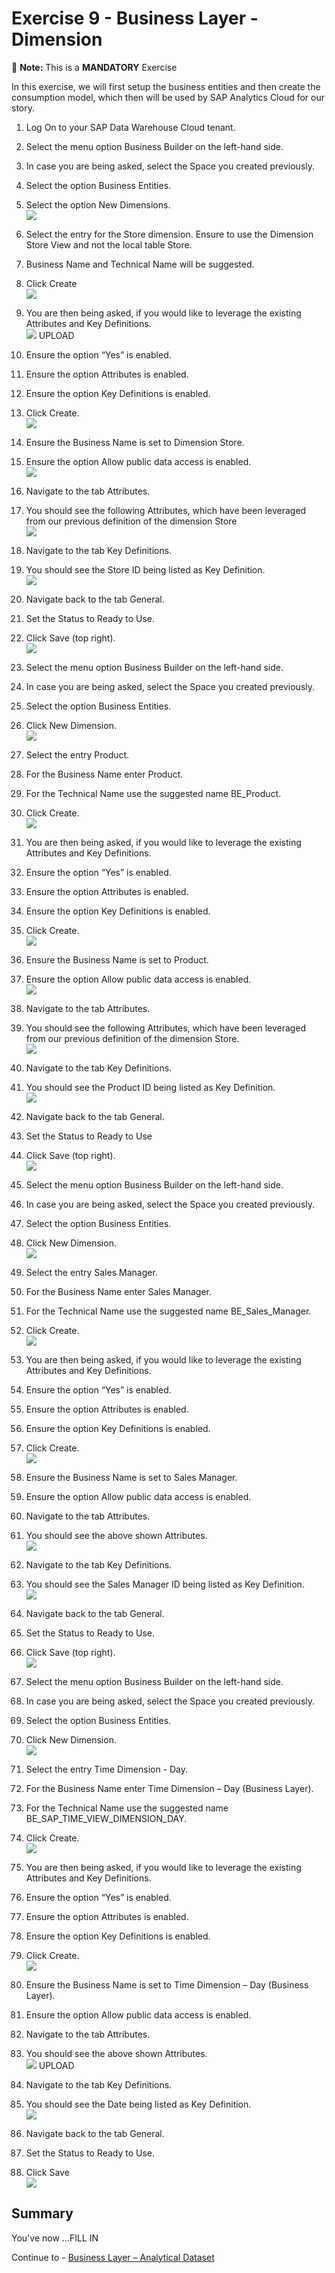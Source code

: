 # Exercise 9 - Business Layer - Dimension 

:memo: **Note:** This is a <strong>MANDATORY</strong>  Exercise

In this exercise, we will first setup the business entities and then create the consumption model, which
then will be used by SAP Analytics Cloud for our story.

1. Log On to your SAP Data Warehouse Cloud tenant.
2. Select the menu option Business Builder on the left-hand side.
3. In case you are being asked, select the Space you created previously.
4. Select the option Business Entities.
5. Select the option New Dimensions.
<br>![](images/00_00_0091.png) 

6. Select the entry for the Store dimension. Ensure to use the Dimension Store View and not the local table
Store.
7. Business Name and Technical Name will be suggested.
8. Click Create
<br>![](images/00_00_0092.png) 

9. You are then being asked, if you would like to leverage the existing Attributes and Key Definitions.
<br>![](images/00_00_0093.png) UPLOAD

10. Ensure the option “Yes” is enabled.
11. Ensure the option Attributes is enabled.
12. Ensure the option Key Definitions is enabled.
13. Click Create.
<br>![](images/00_00_0094.png) 

14. Ensure the Business Name is set to Dimension Store.
15. Ensure the option Allow public data access is enabled.
<br>![](images/00_00_0994.png)

16. Navigate to the tab Attributes.
17. You should see the following Attributes, which have been leveraged from our previous definition of the
dimension Store
<br>![](images/00_00_0095.png) 

18. Navigate to the tab Key Definitions.
19. You should see the Store ID being listed as Key Definition.
<br>![](images/00_00_0096.png) 

20. Navigate back to the tab General.
21. Set the Status to Ready to Use.
22. Click Save (top right).
<br>![](images/00_00_0097.png) 

23. Select the menu option Business Builder on the left-hand side.
24. In case you are being asked, select the Space you created previously.
25. Select the option Business Entities.
26. Click New Dimension.
<br>![](images/00_00_0997.png) 

27. Select the entry Product.
28. For the Business Name enter Product.
29. For the Technical Name use the suggested name BE_Product.
30. Click Create.
<br>![](images/00_00_0908.png) 

31. You are then being asked, if you would like to leverage the existing Attributes and Key Definitions.
32. Ensure the option “Yes” is enabled.
33. Ensure the option Attributes is enabled.
34. Ensure the option Key Definitions is enabled.
35. Click Create.
<br>![](images/00_00_0098.png) 

36. Ensure the Business Name is set to Product.
37. Ensure the option Allow public data access is enabled.
<br>![](images/00_00_0099.png) 

38. Navigate to the tab Attributes.
39. You should see the following Attributes, which have been leveraged from our previous definition of the
dimension Store.
<br>![](images/00_00_0910.png) 

40. Navigate to the tab Key Definitions.
41. You should see the Product ID being listed as Key Definition.
<br>![](images/00_00_0901.png) 

42. Navigate back to the tab General.
43. Set the Status to Ready to Use
44. Click Save (top right).
<br>![](images/00_00_0902.png) 

45. Select the menu option Business Builder on the left-hand side.
46. In case you are being asked, select the Space you created previously.
47. Select the option Business Entities.
48. Click New Dimension.
<br>![](images/00_00_0997.png) 

49. Select the entry Sales Manager.
50. For the Business Name enter Sales Manager.
51. For the Technical Name use the suggested name BE_Sales_Manager.
52. Click Create.
<br>![](images/00_00_0993.png) 

53. You are then being asked, if you would like to leverage the existing Attributes and Key Definitions.
54. Ensure the option “Yes” is enabled.
55. Ensure the option Attributes is enabled.
56. Ensure the option Key Definitions is enabled.
57. Click Create.
<br>![](images/00_00_0903.png) 

58. Ensure the Business Name is set to Sales Manager.
59. Ensure the option Allow public data access is enabled.
60. Navigate to the tab Attributes.
61. You should see the above shown Attributes.
<br>![](images/00_00_0904.png) 

62. Navigate to the tab Key Definitions.
63. You should see the Sales Manager ID being listed as Key Definition.
<br>![](images/00_00_0905.png)

64. Navigate back to the tab General.
65. Set the Status to Ready to Use.
66. Click Save (top right).
<br>![](images/00_00_0906.png) 

67. Select the menu option Business Builder on the left-hand side.
68. In case you are being asked, select the Space you created previously.
69. Select the option Business Entities.
70. Click New Dimension.
<br>![](images/00_00_0997.png) 

71. Select the entry Time Dimension - Day.
72. For the Business Name enter Time Dimension – Day (Business Layer).
73. For the Technical Name use the suggested name BE_SAP_TIME_VIEW_DIMENSION_DAY.
74. Click Create.
<br>![](images/00_00_0924.png)

75. You are then being asked, if you would like to leverage the existing Attributes and Key Definitions.
76. Ensure the option “Yes” is enabled.
77. Ensure the option Attributes is enabled.
78. Ensure the option Key Definitions is enabled.
79. Click Create.
<br>![](images/00_00_0923.png)

80. Ensure the Business Name is set to Time Dimension – Day (Business Layer).
81. Ensure the option Allow public data access is enabled.
82. Navigate to the tab Attributes.
83. You should see the above shown Attributes.
<br>![](images/00_00_0922.png) UPLOAD


84. Navigate to the tab Key Definitions.
85. You should see the Date being listed as Key Definition.
<br>![](images/00_00_0921.png)

86. Navigate back to the tab General.
87. Set the Status to Ready to Use.
88. Click Save
<br>![](images/00_00_0920.png)

## Summary

You've now ...FILL IN

Continue to - [Business Layer – Analytical Dataset ](../ex10/README.md)
